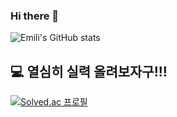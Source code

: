 ### Hi there 👋

<!--
**emili5/emili5** is a ✨ _special_ ✨ repository because its `README.md` (this file) appears on your GitHub profile.

Here are some ideas to get you started:

- 🔭 I’m currently working on ...
- 🌱 I’m currently learning ...
- 👯 I’m looking to collaborate on ...
- 🤔 I’m looking for help with ...
- 💬 Ask me about ...
- 📫 How to reach me: ...
- 😄 Pronouns: ...
- ⚡ Fun fact: ...
-->
![Emili's GitHub stats](https://github-readme-stats.vercel.app/api?username=emili5&show_icons=true&theme=radical)


## 💻 열심히 실력 올려보자구!!!
[![Solved.ac 프로필](http://mazassumnida.wtf/api/v2/generate_badge?boj=mok05394)](https://solved.ac/mok05394/)
